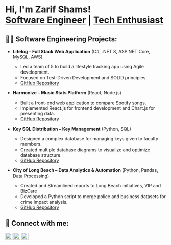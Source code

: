 # Hi, I'm Zarif Shams!<br>[Software Engineer](https://github.com/Zarifzz) | [Tech Enthusiast](https://www.linkedin.com/in/zarifshams/)

## 👨‍💻 Software Engineering Projects:

- **Lifelog – Full Stack Web Application** (C#, .NET 8, ASP.NET Core, MySQL, AWS)
  - Led a team of 5 to build a lifestyle tracking app using Agile development.
  - Focused on Test-Driven Development and SOLID principles.
  - [GitHub Repository](https://github.com/Peace491/Life-Log)

- **Harmonize – Music Stats Platform** (React, Node.js)
  - Built a front-end web application to compare Spotify songs.
  - Implemented React.js for frontend development and Chart.js for presenting data.
  - [GitHub Repository](https://github.com/PhongCao1407/Harmonize)

- **Key SQL Distribution – Key Management** (Python, SQL)
  - Designed a complex database for managing keys given to faculty members.
  - Created multiple database diagrams to visualize and optimize database structure.
  - [GitHub Repository](https://github.com/PhongCao1407/KeyHook)

- **City of Long Beach – Data Analytics & Automation** (Python, Pandas, Data Processing)
  - Created and Streamlined reports to Long Beach initiatives, VIP and BizCare
  - Developed a Python script to merge police and business datasets for crime impact analysis.
  - [GitHub Repository](https://github.com/Zarifzz/CLB_PD_BL_Datamatching)

## 🤳 Connect with me:

[<img align="left" alt="Zarif Shams | LinkedIn" width="22px" src="https://cdn.jsdelivr.net/npm/simple-icons@v3/icons/linkedin.svg" />][linkedin]
[<img align="left" alt="Zarif Shams | GitHub" width="22px" src="https://cdn.jsdelivr.net/npm/simple-icons@v3/icons/github.svg" />][github]
[<img align="left" alt="Zarif Shams | Email" width="22px" src="https://cdn.jsdelivr.net/npm/simple-icons@v3/icons/gmail.svg" />][email]

[linkedin]: https://www.linkedin.com/in/zarifshams/
[github]: https://github.com/Zarifzz
[email]: mailto:zarifshams@outlook.com

